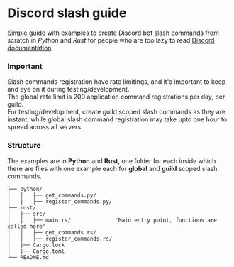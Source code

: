 # Discord slash guide
Simple guide with examples to create Discord bot slash commands from scratch
in *Python* and *Rust* for people who are too lazy to read 
[Discord documentation](https://discord.com/developers/docs/interactions/application-commands)

### Important
Slash commands registration have rate limitings, and it's important to keep and eye on it during testing/development.<br>
The global rate limit is 200 application command registrations per day, per guild. <br>
For testing/development, create guild scoped slash commands as they are instant, while global slash command registration
may take upto one hour to spread across all servers.

### Structure
The examples are in **Python** and **Rust**, one folder for each
inside which there are files with one example each for **global** and **guild**
scoped slash commands.

```
├── python/                                        
│   │   ├── get_commands.py/    
│   |   ├── register_commands.py/                                                       
├── rust/
│   ├── src/     
│   │   ├── main.rs/              'Main entry point, functions are called here'                                             
│   │   ├── get_commands.rs/  
│   │   ├── register_commands.rs/  
│   |── Cargo.lock 
|   |── Cargo.toml          
└── README.md
```
